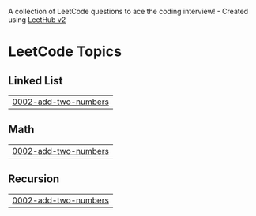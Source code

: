 A collection of LeetCode questions to ace the coding interview! - Created using [LeetHub v2](https://github.com/arunbhardwaj/LeetHub-2.0)
<!---LeetCode Topics Start-->
# LeetCode Topics
## Linked List
|  |
| ------- |
| [0002-add-two-numbers](https://github.com/biswa-rx/LeetCode/tree/master/0002-add-two-numbers) |
## Math
|  |
| ------- |
| [0002-add-two-numbers](https://github.com/biswa-rx/LeetCode/tree/master/0002-add-two-numbers) |
## Recursion
|  |
| ------- |
| [0002-add-two-numbers](https://github.com/biswa-rx/LeetCode/tree/master/0002-add-two-numbers) |
<!---LeetCode Topics End-->